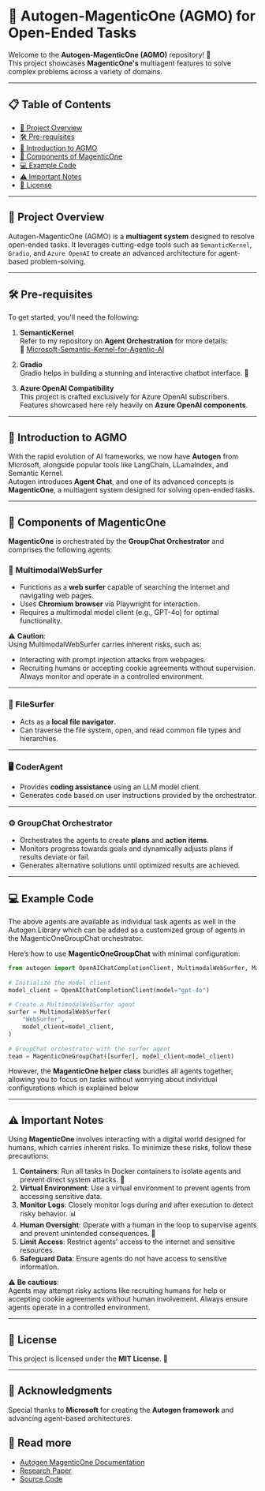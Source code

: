   
# 🌟 Autogen-MagenticOne (AGMO) for Open-Ended Tasks  
   
Welcome to the **Autogen-MagenticOne (AGMO)** repository! 🚀    
This project showcases **MagenticOne's** multiagent features to solve complex problems across a variety of domains.  
   
---  
   
## 📋 Table of Contents  
   
- [🌟 Project Overview](#-project-overview)  
- [🛠️ Pre-requisites](#-pre-requisites)  
- [📖 Introduction to AGMO](#-introduction-to-agmo)  
- [🧩 Components of MagenticOne](#-components-of-magenticone)  
- [💻 Example Code](#-example-code)  
- [⚠️ Important Notes](#-important-notes)  
- [📜 License](#-license)  
   
---  
   
## 🌟 Project Overview  
   
Autogen-MagenticOne (AGMO) is a **multiagent system** designed to resolve open-ended tasks. It leverages cutting-edge tools such as `SemanticKernel`, `Gradio`, and `Azure OpenAI` to create an advanced architecture for agent-based problem-solving.  
   
---  
   
## 🛠️ Pre-requisites  
   
To get started, you'll need the following:  
   
1. **SemanticKernel**    
   Refer to my repository on **Agent Orchestration** for more details:    
   🔗 [Microsoft-Semantic-Kernel-for-Agentic-AI](https://github.com/armeggaddon/Microsoft-Semantic-Kernel-for-Agentic-AI)  
   
2. **Gradio**    
   Gradio helps in building a stunning and interactive chatbot interface. 🤖  
   
3. **Azure OpenAI Compatibility**    
   This project is crafted exclusively for Azure OpenAI subscribers. Features showcased here rely heavily on **Azure OpenAI components**.  
   
---  
   
## 📖 Introduction to AGMO  
   
With the rapid evolution of AI frameworks, we now have **Autogen** from Microsoft, alongside popular tools like LangChain, LLamaIndex, and Semantic Kernel.    
Autogen introduces **Agent Chat**, and one of its advanced concepts is **MagenticOne**, a multiagent system designed for solving open-ended tasks.  
   
---  
   
## 🧩 Components of MagenticOne  
   
**MagenticOne** is orchestrated by the **GroupChat Orchestrator** and comprises the following agents:  
   
### 🔎 MultimodalWebSurfer    
- Functions as a **web surfer** capable of searching the internet and navigating web pages.    
- Uses **Chromium browser** via Playwright for interaction.    
- Requires a multimodal model client (e.g., GPT-4o) for optimal functionality.    
  
⚠️ **Caution**:    
Using MultimodalWebSurfer carries inherent risks, such as:    
- Interacting with prompt injection attacks from webpages.    
- Recruiting humans or accepting cookie agreements without supervision.    
Always monitor and operate in a controlled environment.  
   
---  
   
### 📂 FileSurfer    
- Acts as a **local file navigator**.    
- Can traverse the file system, open, and read common file types and hierarchies.  
   
---  
   
### 🖥️ CoderAgent    
- Provides **coding assistance** using an LLM model client.    
- Generates code based on user instructions provided by the orchestrator.  
   
---  
   
### ⚙️ GroupChat Orchestrator    
- Orchestrates the agents to create **plans** and **action items**.    
- Monitors progress towards goals and dynamically adjusts plans if results deviate or fail.    
- Generates alternative solutions until optimized results are achieved.  
   
---  
   
## 💻 Example Code  

The above agents are available as individual task agents as well in the Autogen Library which can be added as a customized group of agents in the MagenticOneGroupChat orchestrator.

Here’s how to use **MagenticOneGroupChat** with minimal configuration:  
   
```python  
from autogen import OpenAIChatCompletionClient, MultimodalWebSurfer, MagenticOneGroupChat  
   
# Initialize the model client  
model_client = OpenAIChatCompletionClient(model="gpt-4o")  
   
# Create a MultimodalWebSurfer agent  
surfer = MultimodalWebSurfer(  
    "WebSurfer",  
    model_client=model_client,  
)  
   
# GroupChat orchestrator with the surfer agent  
team = MagenticOneGroupChat([surfer], model_client=model_client)  
```  
   
However, the **MagenticOne helper class** bundles all agents together, allowing you to focus on tasks without worrying about individual configurations which is explained below 
   
---  
   
## ⚠️ Important Notes  
   
Using **MagenticOne** involves interacting with a digital world designed for humans, which carries inherent risks. To minimize these risks, follow these precautions:    
  
1. **Containers**: Run all tasks in Docker containers to isolate agents and prevent direct system attacks. 🐳    
2. **Virtual Environment**: Use a virtual environment to prevent agents from accessing sensitive data.    
3. **Monitor Logs**: Closely monitor logs during and after execution to detect risky behavior. 📊    
4. **Human Oversight**: Operate with a human in the loop to supervise agents and prevent unintended consequences. 👀    
5. **Limit Access**: Restrict agents’ access to the internet and sensitive resources.    
6. **Safeguard Data**: Ensure agents do not have access to sensitive information.    
  
⚠️ **Be cautious**:    
Agents may attempt risky actions like recruiting humans for help or accepting cookie agreements without human involvement. Always ensure agents operate in a controlled environment.  
   
---  
   
## 📜 License  
   
This project is licensed under the **MIT License**. 📄    
  
---  
   
## 🙌 Acknowledgments  
   
Special thanks to **Microsoft** for creating the **Autogen framework** and advancing agent-based architectures.    
  
## 📖 Read more
- [Autogen MagenticOne Documentation](https://microsoft.github.io/autogen/stable/user-guide/agentchat-user-guide/magentic-one.html)
- [Research Paper](https://arxiv.org/abs/2411.04468)
- [Source Code](https://github.com/microsoft/autogen/tree/v0.4.4/python/packages/autogen-magentic-one)
